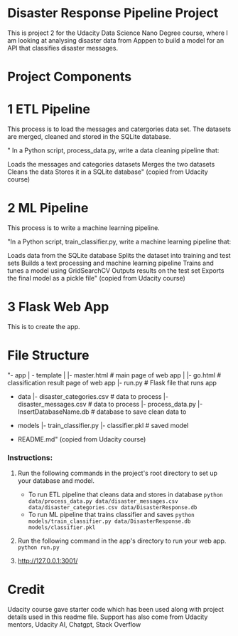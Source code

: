 # Disaster Response Pipeline Project
This is project 2 for the Udacity Data Science Nano Degree course, where I am looking at analysing disaster data from Apppen to build a model for an API that classifies disaster messages. 
# Project Components

# 1 ETL Pipeline

This process is to load the messages and catergories data set. The datasets are merged, cleaned and stored in the SQLite database.

" In a Python script, process_data.py, write a data cleaning pipeline that:

Loads the messages and categories datasets
Merges the two datasets
Cleans the data
Stores it in a SQLite database" (copied from Udacity course)

# 2 ML Pipeline

This process is to write a machine learning pipeline. 

"In a Python script, train_classifier.py, write a machine learning pipeline that:

Loads data from the SQLite database
Splits the dataset into training and test sets
Builds a text processing and machine learning pipeline
Trains and tunes a model using GridSearchCV
Outputs results on the test set
Exports the final model as a pickle file" (copied from Udacity course)

# 3 Flask Web App

This is to create the app.

# File Structure

"- app
| - template
| |- master.html  # main page of web app
| |- go.html  # classification result page of web app
|- run.py  # Flask file that runs app

- data
|- disaster_categories.csv  # data to process 
|- disaster_messages.csv  # data to process
|- process_data.py
|- InsertDatabaseName.db   # database to save clean data to

- models
|- train_classifier.py
|- classifier.pkl  # saved model 

- README.md" (copied from Udacity course)


### Instructions:
1. Run the following commands in the project's root directory to set up your database and model.

    - To run ETL pipeline that cleans data and stores in database
        `python data/process_data.py data/disaster_messages.csv data/disaster_categories.csv data/DisasterResponse.db`
    - To run ML pipeline that trains classifier and saves
        `python models/train_classifier.py data/DisasterResponse.db models/classifier.pkl`

2. Run the following command in the app's directory to run your web app.
    `python run.py`

4. http://127.0.0.1:3001/

# Credit

Udacity course gave starter code which has been used along with project details used in this readme file. Support has also come from Udacity mentors, Udacity AI, Chatgpt, Stack Overflow



